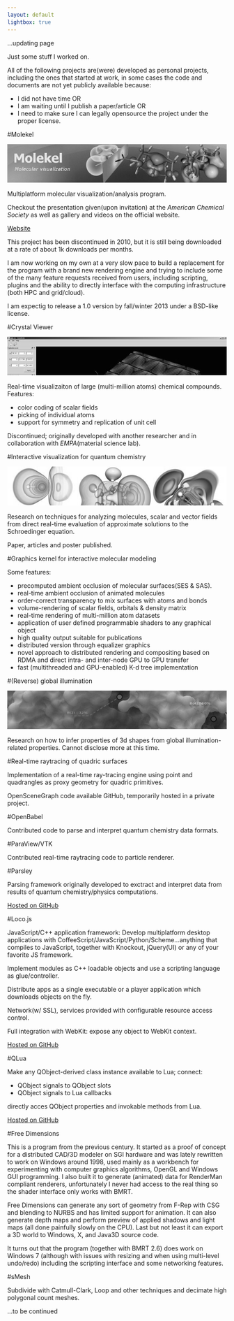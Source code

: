 ```yaml
---
layout: default
lightbox: true
---
```


...updating page

Just some stuff I worked on.

All of the following projects are(were) developed as personal projects, including the
ones that started at work, in some cases the code and documents are not yet publicly available
because:

* I did not have time OR
* I am waiting until I publish a paper/article  OR
* I need to make sure I can legally opensource the project under the proper license. 

#Molekel

![](pics/molekel/bannerbw.jpg)

Multiplatform molecular visualization/analysis program.

Checkout the presentation given(upon invitation) at the _American Chemical Society_ as well 
as gallery and videos on the official website.

[Website](http://molekel.cscs.ch)

This project has been discontinued in 2010, but it is still being downloaded at
a rate of about 1k downloads per months.

I am now working on my own at a very slow pace to build a replacement for the program with a
brand new rendering engine and trying to include some of the many feature requests received
from users, including scripting, plugins and the ability to directly interface with the computing infrastructure (both HPC and grid/cloud).

I am expectig to release a 1.0 version by fall/winter 2013 under a BSD-like license.

#Crystal Viewer

![](pics/crystal_viewer/bannerbw.jpg)

Real-time visualizaiton of large (multi-million atoms) chemical compounds.
Features:

* color coding of scalar fields
* picking of individual atoms
* support for symmetry and replication of unit cell 

Discontinued; originally developed with another researcher and in collaboration with 
_EMPA_(material science lab).

#Interactive visualization for quantum chemistry

![](pics/funorbitals/bannerbw.jpg)

Research on techniques for analyzing molecules, scalar and vector fields from direct
real-time evaluation of approximate solutions to the Schroedinger equation.

Paper, articles and poster published.

#Graphics kernel for interactive molecular modeling

Some features:

* precomputed ambient occlusion of molecular surfaces(SES & SAS).
* real-time ambient occlusion of animated molecules
* order-correct transparency to mix surfaces with atoms and bonds
* volume-rendering of scalar fields, orbitals & density matrix
* real-time rendering of multi-million atom datasets 
* application of user defined programmable shaders to any graphical object
* high quality output suitable for publications
* distributed version through equalizer graphics
* novel approach to distributed rendering and compositing based on RDMA and
  direct intra- and inter-node GPU to GPU transfer
* fast (multithreaded and GPU-enabled) K-d tree implementation 

#(Reverse) global illumination

![](pics/rglobal_illum/bannerbw.jpg)

Research on how to infer properties of 3d shapes from global illumination-related properties.
Cannot disclose more at this time. 

#Real-time raytracing of quadric surfaces

Implementation of a real-time ray-tracing engine using point and quadrangles
as proxy geometry for quadric primitives.

OpenSceneGraph code available GitHub, temporarily hosted in a private project.

#OpenBabel

Contributed code to parse and interpret quantum chemistry data formats.

#ParaView/VTK

Contributed real-time raytracing code to particle renderer. 

#Parsley

Parsing framework originally developed to exctract and interpret data from results
of quantum chemistry/physics computations.

[Hosted on GitHub](http://github.com/candycode/parsley)

#Loco.js

JavaScript/C++ application framework: Develop multiplatform desktop applications
with CoffeeScript/JavaScript/Python/Scheme...anything that compiles to
JavaScript, together with Knockout, jQuery(UI) or any of your favorite JS framework.

Implement modules as C++ loadable objects and use a scripting language as glue/controller.

Distribute apps as a single executable or a player application which downloads
objects on the fly.

Network(w/ SSL), services provided with configurable resource access control.

Full integration with WebKit: expose any object to WebKit context.

[Hosted on GitHub](http://locojs.net)

#QLua

Make any QObject-derived class instance available to Lua; connect:

* QObject signals to QObject slots
* QObject signals to Lua callbacks

directly acces QObject properties and invokable methods from Lua.

[Hosted on GitHub](http://github.com/candycode/qlua)

#Free Dimensions

This is a program from the previous century. It started as  a proof of concept for a distributed CAD/3D modeler on SGI hardware and was lately rewritten to work on Windows around 1998, used mainly as a workbench for experimenting with computer graphics algorithms, OpenGL and Windows GUI programming. I also built it to generate (animated) data for RenderMan compliant renderers, unfortunately I never had access to the real thing so the shader interface only works with BMRT.

Free Dimensions can generate any sort of geometry from F-Rep with CSG and blending to NURBS and has limited support for animation. It can also generate depth maps and perform preview of applied shadows and light maps (all done painfully slowly on the CPU). Last but not least it can export a 3D world to Windows, X, and Java3D source code.

It turns out that the program (together with BMRT 2.6) does work on Windows 7 (although with issues with resizing and when using multi-level undo/redo) including the scripting interface and some networking features.

#sMesh

Subdivide with Catmull-Clark, Loop and other techniques and decimate high polygonal count
meshes.

...to be continued
